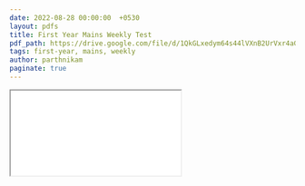 ```yaml
---
date: 2022-08-28 00:00:00  +0530
layout: pdfs
title: First Year Mains Weekly Test
pdf_path: https://drive.google.com/file/d/1QkGLxedym64s44lVXnB2UrVxr4aGcZzW/preview?usp=drive_link
tags: first-year, mains, weekly
author: parthnikam
paginate: true
---
```


<iframe class="embed-pdf" src="{{ page.pdf_path }}#toolbar=0" seamless="seamless" scrolling="no" style="overflow:hidden"></iframe>
